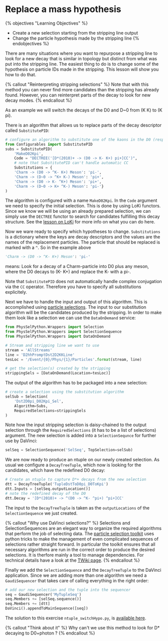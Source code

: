 # Replace a mass hypothesis

{% objectives "Learning Objectives" %}
* Create a new selection starting from the stripping line output
* Change the particle hypothesis made by the stripping line
{% endobjectives %} 

There are many situations where you want to repurpose a stripping line to look for a new decay that is similar in topology but distinct from what was put into the stripping line. The easiest thing to do is to change some of the hypothesis on particle IDs made in the stripping. This lesson will show you how to do that.

{% callout "Reinterpreting stripping selections" %}
Note that with this method you can never find more candidates than the 
stripping has already found.  However, you can reinterpret parts of the decay 
to look for new decay modes.
{% endcallout %}

As an example we will switch the decays of the D0 and D~0 from (K K) to (K pi). 

There is an algorithm that allows us to replace parts of the decay descriptor called `SubstitutePID`:

```python
# configure an algorithm to substitute one of the kaons in the D0 (resp D~0) decay by a pion 
from Configurables import SubstitutePID
subs = SubstitutePID(
    'MakeD02Kpi',
    Code = "DECTREE('[D*(2010)+ -> (D0 -> K- K+) pi+]CC')",
    # note that SubstitutePID can't handle automatic CC
    Substitutions = {
    'Charm -> (D0 -> ^K- K+) Meson': 'pi-',
    'Charm -> (D~0 -> ^K+ K-) Meson': 'pi+',
    'Charm -> (D0 -> K- ^K+) Meson': 'pi+',
    'Charm -> (D~0 -> K+ ^K-) Meson': 'pi-'}
)
```

The algorithm is configured with a name `MakeD02Kpi`. In the `Code` argument we need to specify the initial selection. This is done by using LoKi functors. Since we know we will be using an already prepared selection, we can simply use the `DECTREE` functor to search for candidates fulfilling this decay structure. See the [lesson on LoKi](../first-analysis-steps/loki-functors.md) for more info on what you can do here. 

Now we ware ready to specify which hypotheses to change. `Substitutions` is a dictionary where the keys are decay descriptors and the values are the names of the replacement particles. The particle that should be replaced is marked with a `^`. So in the example above
```python
'Charm -> (D0 -> ^K- K+) Meson': 'pi-'
```
means: Look for a decay of a Charm-particle into D0 plus any meson, where the D0 decays to (K- K+) and replace the K- with a pi-.

Note that `SubstitutePID` does not automatically handle complex conjugation via the `CC` operator. Therefore you have to specify all substitutions explicitely. 

Next we have to handle the input and output of this algorithm. This is accomplished using [particle selections](https://twiki.cern.ch/twiki/bin/view/LHCb/ParticleSelection). The input to our substitution algorithm will be the candidates produced by the stripping. In order to make them look like a selection we can use the `DataOnDemand` service:
```python
from PhysSelPython.Wrappers import Selection
from PhysSelPython.Wrappers import SelectionSequence
from PhysSelPython.Wrappers import DataOnDemand

# Stream and stripping line we want to use
stream = 'AllStreams'
line = 'D2hhPromptDst2D2KKLine'
tesLoc = '/Event/{0}/Phys/{1}/Particles'.format(stream, line)

# get the selection(s) created by the stripping
strippingSels = [DataOnDemand(Location=tesLoc)]
```

The output of the algorithm has to be packaged into a new selection:

```python
# create a selection using the substitution algorithm
selSub = Selection(
    'Dst2D0pi_D02Kpi_Sel',
    Algorithm=Subs,
    RequiredSelections=strippingSels
)
```

Note how the input stripping selection is daisy-chained to the output selection through the `RequiredSelections` (it has to be a list of selections) argument. The new selection is added into a `SelectionSequnce` for further use by DaVinci:

```python
selSeq = SelectionSequence('SelSeq', TopSelection=selSub)
```

We are now ready to produce an ntuple on our newly created selection. As usual we configure a `DecayTreeTuple`, which now is looking for the candidates, which have the redefined D0 decay:
```python
# Create an ntuple to capture D*+ decays from the new selection
dtt = DecayTreeTuple('TupleDstToD0pi_D0ToKpi')
dtt.Inputs = [selSeq.outputLocation()]
# note the redefined decay of the D0
dtt.Decay = '[D*(2010)+ -> ^(D0 -> ^K- ^pi+) ^pi+]CC'
```

The input to the `DecayTreeTuple` is taken as the `outputLocations` of the `SelectionSequence` we just created. 

{% callout "Why use DaVinci selections?" %}
Selections and SelectionSequences are an elegant way to organize the required 
algorithms that perform the job of selecting data.
The [particle selection toolkit](https://twiki.cern.ch/twiki/bin/view/LHCb/ParticleSelection) uses python tricks to make the management of even complicated sequences of selections rather straight forward. In particular the toolkit ensures that all necessary algorithms are run in the correct order to produce the desired selections. It is therfore mainly a tool to manage dependencies. For technical details have a look at the [TWiki page](https://twiki.cern.ch/twiki/bin/view/LHCb/ParticleSelection).
{% endcallout %}

Finally we add the `SelectionSequence` and the `DecayTreeTuple` to the DaVinci application. Since we are adding more than one algorithm we need a `GaudiSequencer` that takes care of calling everything in the right order:
```python
# add our new selection and the tuple into the sequencer
seq = GaudiSequencer('MyTupleSeq')
seq.Members += [selSeq.sequence()]
seq.Members += [dtt]
DaVinci().appendToMainSequence([seq])
```

The solution to this exercise `ntuple_switchHypo.py`, is [available 
here](./code/18-switch-mass-hypo/ntuple_switchHypo.py).

{% callout "Think about it" %}
Why can't we use this method to look for D* decaying to D0+photon ? 
{% endcallout %}
